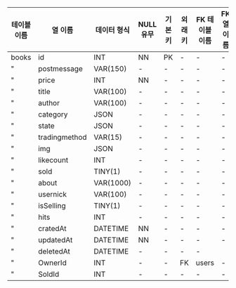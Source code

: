 테이블 이름| 열 이름| 데이터 형식| NULL 유무| 기본 키| 외래키| FK 테이블 이름| FK 열이름
---|---|---|---|---|---|---|---|
books| id| INT| NN| PK| -| -| -
"| postmessage| VAR(150)| -| -| -| -| -
"| price| INT| NN| -| -| -| -
"| title| VAR(100)| -| -| -| -| -
"| author| VAR(100)| -| -| -| -| -
"| category| JSON| -| -| -| -| -
"| state| JSON| -| -| -| -| -
"| tradingmethod| VAR(15)| -| -| -| -| -
"| img| JSON| -| -| -| -| -
"| likecount| INT| -| -| -| -| -
"| sold| TINY(1)| -| -| -| -| -
"| about| VAR(1000)| -| -| -| -| -
"| usernick| VAR(100)| -| -| -| -| -
"| isSelling| TINY(1)| -| -| -| -| -
"| hits| INT| -| -| -| -| -
"| cratedAt| DATETIME| NN| -| -| -| -
"| updatedAt| DATETIME| NN| -| -| -| -
"| deletedAt| DATETIME| -| -| -| -
"| OwnerId| INT| -| -| FK| users| -
"| SoldId| INT| -| -| -| -| -
